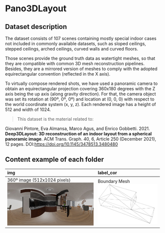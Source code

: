 # Pano3DLayout 
## Dataset description

The dataset consists of 107 scenes containing mostly special indoor cases not included in commonly available datasets, such as sloped ceilings, stepped ceilings, arched ceilings, curved walls and curved floors.

Those scenes provide the ground truth data as watertight meshes, so that they are compatible with common 3D mesh reconstruction pipelines. Besides, they are a mirrored version of meshes to comply with the adopted equirectangular convention (reflected in the X axis).

To virtually compose rendered shots, we have used a panoramic camera to obtain an equirectangular projection covering 360x180 degrees with the Z axis being the up axis (along gravity direction). For that, the camera object was set its rotation at (90º, 0º, 0º) and location at (0, 0, 0) with respect to the world coordinate system (x, y, z). Each rendered image has a height of 512 and width of 1024.

> This dataset is the material related to:

Giovanni Pintore, Eva Almansa, Marco Agus, and Enrico Gobbetti. 2021. **Deep3DLayout: 3D reconstruction of an indoor layout from a spherical panoramic image**. ACM Trans. Graph. 40, 6, Article 250 (December 2021), 12 pages. DOI:https://doi.org/10.1145/3478513.3480480


## Content example of each folder

| img | label_cor |
|:-----------|:--------------|
360º image (512x1024 pixels) ![equi_img](/media/living_room4_1.jpg) | Boundary Mesh ![mesh](/media/living_room4_1_mesh.png)

